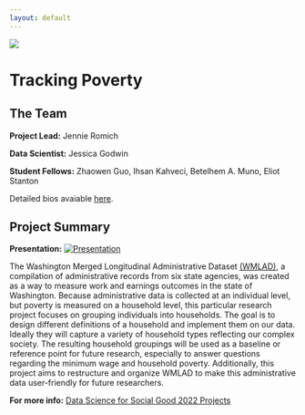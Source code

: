 ```yaml
---
layout: default
---
```


<img src="{{ site.url }}{{ site.baseurl }}/assets/img/eScience.png">

# Tracking Poverty

## The Team

**Project Lead:**
Jennie Romich

**Data Scientist:** 
Jessica Godwin

**Student Fellows:** 
Zhaowen Guo, Ihsan Kahveci, Betelhem A. Muno, Eliot Stanton  

Detailed bios avaiable [here](https://escience.washington.edu/data-science-for-social-good-teams-summer-2022/).

## Project Summary

**Presentation:**
[![Presentation](http://img.youtube.com/vi/rA6cTfoOFlU/0.jpg)](http://www.youtube.com/watch?v=rA6cTfoOFlU)

The Washington Merged Longitudinal Administrative Dataset [(WMLAD)](https://wmlad.github.io/), a compilation of administrative records from six state agencies, was created as a way to measure work and earnings outcomes in the state of Washington. Because administrative data is collected at an individual level, but poverty is measured on a household level, this particular research project focuses on grouping individuals into households. The goal is to design different definitions of a household and implement them on our data. Ideally they will capture a variety of household types reflecting our complex society. The resulting household groupings will be used as a baseline or reference point for future research, especially to answer questions regarding the minimum wage and household poverty. Additionally, this project aims to restructure and organize WMLAD to make this administrative data user-friendly for future researchers. 

**For more info:** [Data Science for Social Good 2022 Projects](https://escience.washington.edu/2022-data-science-for-social-good-projects/)
